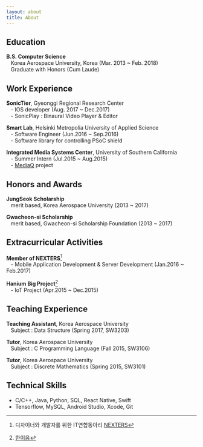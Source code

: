 ```yaml
---
layout: about
title: About
---
```


## Education
**B.S. Computer Science**  
&nbsp;&nbsp; Korea Aerospace University, Korea (Mar. 2013 ~ Feb. 2018)  
&nbsp;&nbsp; Graduate with Honors (Cum Laude)



## Work Experience
**SonicTier**, Gyeonggi Regional Research Center  
&nbsp;&nbsp; - IOS developer (Aug. 2017 ~ Dec.2017)  
&nbsp;&nbsp; - SonicPlay : Binaural Video Player & Editor    

**Smart Lab**, Helsinki Metropolia University of Applied Science  
&nbsp;&nbsp; - Software Engineer (Jun.2016 ~ Sep.2016)  
&nbsp;&nbsp; - Software library for controlling PSoC shield    

**Integrated Media Systems Center**, University of Southern California  
&nbsp;&nbsp; - Summer Intern (Jul.2015 ~ Aug.2015)  
&nbsp;&nbsp; - [MediaQ](https://imsc.usc.edu/platforms/mediaq/) project  



## Honors and Awards
**JungSeok Scholarship**  
&nbsp;&nbsp; merit based, Korea Aerospace University (2013 ~ 2017)

**Gwacheon-si Scholarship**  
&nbsp;&nbsp; merit based, Gwacheon-si Scholarship Foundation (2013 ~ 2017)



## Extracurricular Activities
**Member of NEXTERS**[^1]  
&nbsp;&nbsp; - Mobile Application Development & Server Development (Jan.2016 ~ Feb.2017)

**Hanium Big Project**[^2]  
&nbsp;&nbsp; - IoT Project (Apr.2015 ~ Dec.2015)


## Teaching Experience
**Teaching Assistant**, Korea Aerospace University  
&nbsp;&nbsp; Subject : Data Structure (Spring 2017, SW3203)

**Tutor**, Korea Aerospace University  
&nbsp;&nbsp; Subject : C Programming Language (Fall 2015, SW3106)  

**Tutor**, Korea Aerospace University  
&nbsp;&nbsp; Subject : Discrete Mathematics (Spring 2015, SW3101)  

## Technical Skills
- C/C++, Java, Python, SQL, React Native, Swift  
- Tensorflow, MySQL, Android Studio, Xcode, Git  

[^1]: 디자이너와 개발자를 위한 IT연합동아리 [NEXTERS](http://teamnexters.com)
[^2]: [한이음](https://www.hanium.or.kr/portal/index.do)
